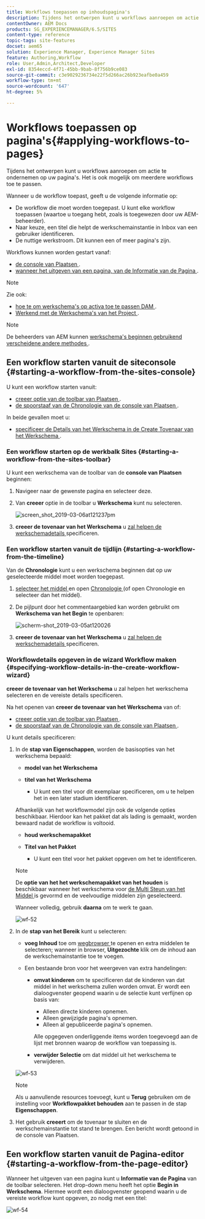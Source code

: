 ```yaml
---
title: Workflows toepassen op inhoudspagina's
description: Tijdens het ontwerpen kunt u workflows aanroepen om actie te ondernemen op uw pagina's. Het is ook mogelijk om meerdere workflows toe te passen.
contentOwner: AEM Docs
products: SG_EXPERIENCEMANAGER/6.5/SITES
content-type: reference
topic-tags: site-features
docset: aem65
solution: Experience Manager, Experience Manager Sites
feature: Authoring,Workflow
role: User,Admin,Architect,Developer
exl-id: 8354eccd-4f71-45bb-9bab-8f756b9ce083
source-git-commit: c3e9029236734e22f5d266ac26b923eafbe0a459
workflow-type: tm+mt
source-wordcount: '647'
ht-degree: 5%

---
```


# Workflows toepassen op pagina&#39;s{#applying-workflows-to-pages}

Tijdens het ontwerpen kunt u workflows aanroepen om actie te ondernemen op uw pagina&#39;s. Het is ook mogelijk om meerdere workflows toe te passen.

Wanneer u de workflow toepast, geeft u de volgende informatie op:

* De workflow die moet worden toegepast.
U kunt elke workflow toepassen (waartoe u toegang hebt, zoals is toegewezen door uw AEM-beheerder).
* Naar keuze, een titel die helpt de werkschemainstantie in Inbox van een gebruiker identificeren.
* De nuttige werkstroom. Dit kunnen een of meer pagina&#39;s zijn.

Workflows kunnen worden gestart vanaf:

* [ de console van Plaatsen ](#starting-a-workflow-from-the-sites-console).
* [ wanneer het uitgeven van een pagina, van de Informatie van de Pagina ](#starting-a-workflow-from-the-page-editor).

>[!NOTE]
>
>Zie ook:
>
>* [ hoe te om werkschema&#39;s op activa toe te passen DAM ](/help/assets/assets-workflow.md).
>* [ Werkend met de Werkschema&#39;s van het Project ](/help/sites-authoring/projects-with-workflows.md).
>

>[!NOTE]
>
>De beheerders van AEM kunnen [ werkschema&#39;s beginnen gebruikend verscheidene andere methodes ](/help/sites-administering/workflows-starting.md).

## Een workflow starten vanuit de siteconsole {#starting-a-workflow-from-the-sites-console}

U kunt een workflow starten vanuit:

* [ creeer optie van de toolbar van Plaatsen ](#starting-a-workflow-from-the-sites-toolbar).
* [ de spoorstaaf van de Chronologie van de console van Plaatsen ](#starting-a-workflow-from-the-timeline).

In beide gevallen moet u:

* [ specificeer de Details van het Werkschema in de Create Tovenaar van het Werkschema ](#specifying-workflow-details-in-the-create-workflow-wizard).

### Een workflow starten op de werkbalk Sites {#starting-a-workflow-from-the-sites-toolbar}

U kunt een werkschema van de toolbar van de **console van Plaatsen** beginnen:

1. Navigeer naar de gewenste pagina en selecteer deze.

1. Van **creeer** optie in de toolbar u **Werkschema** kunt nu selecteren.

   ![ screen_shot_2019-03-06at121237pm ](assets/screen_shot_2019-03-06at121237pm.png)

1. **creeer de tovenaar van het Werkschema** u [ zal helpen de werkschemadetails ](#specifying-workflow-details-in-the-create-workflow-wizard) specificeren.

### Een workflow starten vanuit de tijdlijn {#starting-a-workflow-from-the-timeline}

Van de **Chronologie** kunt u een werkschema beginnen dat op uw geselecteerde middel moet worden toegepast.

1. [ selecteer het middel ](/help/sites-authoring/basic-handling.md#viewingandselectingyourresources) en open [ Chronologie ](/help/sites-authoring/basic-handling.md#timeline) (of open Chronologie en selecteer dan het middel).
1. De pijlpunt door het commentaargebied kan worden gebruikt om **Werkschema van het Begin** te openbaren:

   ![ scherm-shot_2019-03-05at120026 ](assets/screen-shot_2019-03-05at120026.png)

1. **creeer de tovenaar van het Werkschema** u [ zal helpen de werkschemadetails ](#specifying-workflow-details-in-the-create-workflow-wizard) specificeren.

### Workflowdetails opgeven in de wizard Workflow maken {#specifying-workflow-details-in-the-create-workflow-wizard}

**creeer de tovenaar van het Werkschema** u zal helpen het werkschema selecteren en de vereiste details specificeren.

Na het openen van **creeer de tovenaar van het Werkschema** van of:

* [ creeer optie van de toolbar van Plaatsen ](#starting-a-workflow-from-the-sites-toolbar).
* [ de spoorstaaf van de Chronologie van de console van Plaatsen ](#starting-a-workflow-from-the-timeline).

U kunt details specificeren:

1. In de **stap van Eigenschappen**, worden de basisopties van het werkschema bepaald:

   * **model van het Werkschema**
   * **titel van het Werkschema**

      * U kunt een titel voor dit exemplaar specificeren, om u te helpen het in een later stadium identificeren.

   Afhankelijk van het workflowmodel zijn ook de volgende opties beschikbaar. Hierdoor kan het pakket dat als lading is gemaakt, worden bewaard nadat de workflow is voltooid.

   * **houd werkschemapakket**
   * **Titel van het Pakket**

      * U kunt een titel voor het pakket opgeven om het te identificeren.

   >[!NOTE]
   >
   >De **optie van het het werkschemapakket van het houden** is beschikbaar wanneer het werkschema voor [ de Multi Steun van het Middel ](/help/sites-developing/workflows-models.md#configuring-a-workflow-for-multi-resource-support) is gevormd en de veelvoudige middelen zijn geselecteerd.

   Wanneer volledig, gebruik **daarna** om te werk te gaan.

   ![ wf-52 ](assets/wf-52.png)

1. In de **stap van het Bereik** kunt u selecteren:

   * **voeg Inhoud** toe om [ wegbrowser ](/help/sites-authoring/author-environment-tools.md#path-browser) te openen en extra middelen te selecteren; wanneer in browser, **Uitgezochte** klik om de inhoud aan de werkschemainstantie toe te voegen.

   * Een bestaande bron voor het weergeven van extra handelingen:

      * **omvat kinderen** om te specificeren dat de kinderen van dat middel in het werkschema zullen worden omvat.
Er wordt een dialoogvenster geopend waarin u de selectie kunt verfijnen op basis van:

         * Alleen directe kinderen opnemen.
         * Alleen gewijzigde pagina&#39;s opnemen.
         * Alleen al gepubliceerde pagina&#39;s opnemen.

        Alle opgegeven onderliggende items worden toegevoegd aan de lijst met bronnen waarop de workflow van toepassing is.

      * **verwijder Selectie** om dat middel uit het werkschema te verwijderen.

   ![ wf-53 ](assets/wf-53.png)

   >[!NOTE]
   >
   >Als u aanvullende resources toevoegt, kunt u **Terug** gebruiken om de instelling voor **Workflowpakket behouden** aan te passen in de stap **Eigenschappen**.

1. Het gebruik **creeert** om de tovenaar te sluiten en de werkschemainstantie tot stand te brengen. Een bericht wordt getoond in de console van Plaatsen.

## Een workflow starten vanuit de Pagina-editor {#starting-a-workflow-from-the-page-editor}

Wanneer het uitgeven van een pagina kunt u **Informatie van de Pagina** van de toolbar selecteren. Het drop-down menu heeft het optie **Begin in Werkschema**. Hiermee wordt een dialoogvenster geopend waarin u de vereiste workflow kunt opgeven, zo nodig met een titel:

![ wf-54 ](assets/wf-54.png)
